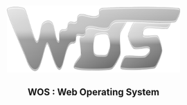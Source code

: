 <p align="center"><img src="wos.svg" alt="WOS" width="400"></p>
<h2 align="center">WOS : Web Operating System</h2>